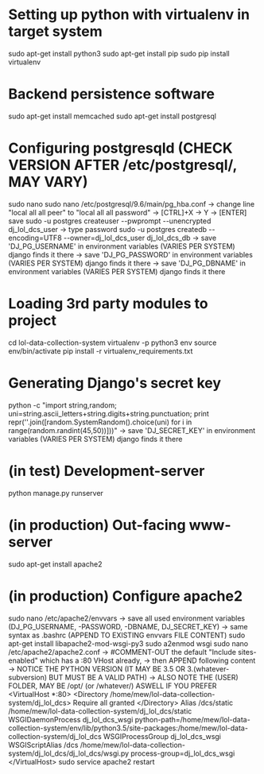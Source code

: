 # Setting up python with virtualenv in target system
sudo apt-get install python3
sudo apt-get install pip
sudo pip install virtualenv

# Backend persistence software
sudo apt-get install memcached
sudo apt-get install postgresql

# Configuring postgresqld (CHECK VERSION AFTER /etc/postgresql/, MAY VARY)
sudo nano sudo nano /etc/postgresql/9.6/main/pg_hba.conf
-> change line "local all all peer" to "local all all password"
-> [CTRL]+X -> Y -> [ENTER] save
sudo -u postgres createuser --pwprompt --unencrypted dj_lol_dcs_user
-> type password
sudo -u postgres createdb --encoding=UTF8 --owner=dj_lol_dcs_user dj_lol_dcs_db
-> save 'DJ_PG_USERNAME' in environment variables (VARIES PER SYSTEM) django finds it there
-> save 'DJ_PG_PASSWORD' in environment variables (VARIES PER SYSTEM) django finds it there
-> save 'DJ_PG_DBNAME' in environment variables (VARIES PER SYSTEM) django finds it there

# Loading 3rd party modules to project
cd lol-data-collection-system
virtualenv -p python3 env
source env/bin/activate
pip install -r virtualenv_requirements.txt

# Generating Django's secret key
python -c "import string,random; uni=string.ascii_letters+string.digits+string.punctuation; print repr(''.join([random.SystemRandom().choice(uni) for i in range(random.randint(45,50))]))"
-> save 'DJ_SECRET_KEY' in environment variables (VARIES PER SYSTEM) django finds it there

# (in test) Development-server
python manage.py runserver

# (in production) Out-facing www-server
sudo apt-get install apache2

# (in production) Configure apache2
sudo nano /etc/apache2/envvars
-> save all used environment variables (DJ_PG_USERNAME, -PASSWORD, -DBNAME, DJ_SECRET_KEY) -> same syntax as .bashrc (APPEND TO EXISTING envvars FILE CONTENT)
sudo apt-get install libapache2-mod-wsgi-py3
sudo a2enmod wsgi
sudo nano /etc/apache2/apache2.conf
-> #COMMENT-OUT the default "Include sites-enabled" which has a :80 VHost already, 
-> then APPEND following content
-> NOTICE THE PYTHON VERSION (IT MAY BE 3.5 OR 3.(whatever-subversion) BUT MUST BE A VALID PATH)
-> ALSO NOTE THE (USER) FOLDER, MAY BE /opt/ (or /whatever/) ASWELL IF YOU PREFER
&lt;VirtualHost *:80&gt;
    &lt;Directory /home/mew/lol-data-collection-system/dj_lol_dcs&gt;
        Require all granted
    &lt;/Directory&gt;
    Alias /dcs/static /home/mew/lol-data-collection-system/dj_lol_dcs/static
    WSGIDaemonProcess dj_lol_dcs_wsgi python-path=/home/mew/lol-data-collection-system/env/lib/python3.5/site-packages:/home/mew/lol-data-collection-system/dj_lol_dcs
    WSGIProcessGroup dj_lol_dcs_wsgi
    WSGIScriptAlias /dcs /home/mew/lol-data-collection-system/dj_lol_dcs/dj_lol_dcs/wsgi.py process-group=dj_lol_dcs_wsgi
&lt;/VirtualHost&gt;
sudo service apache2 restart

